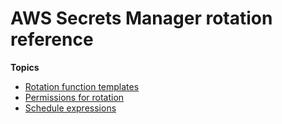 # AWS Secrets Manager rotation reference<a name="rotate-reference"></a>

**Topics**
+ [Rotation function templates](reference_available-rotation-templates.md)
+ [Permissions for rotation](rotating-secrets-required-permissions-function.md)
+ [Schedule expressions](rotate-secrets_schedule.md)